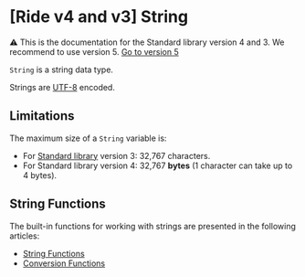 # [Ride v4 and v3] String

:warning: This is the documentation for the Standard library version 4 and 3. We recommend to use version 5. [Go to version 5](/en/ride/data-types/string)

`String` is a string data type.

Strings are [UTF-8](https://en.wikipedia.org/wiki/UTF-8) encoded.

## Limitations

The maximum size of a `String` variable is:

* For [Standard library](/en/ride/script/standard-library) version 3: 32,767 characters.
* For Standard library version 4: 32,767 **bytes** (1 character can take up to 4 bytes).

## String Functions

The built-in functions for working with strings are presented in the following articles:
* [String Functions](/en/ride/functions/built-in-functions/string-functions)
* [Conversion Functions](/en/ride/functions/built-in-functions/string-functions)
